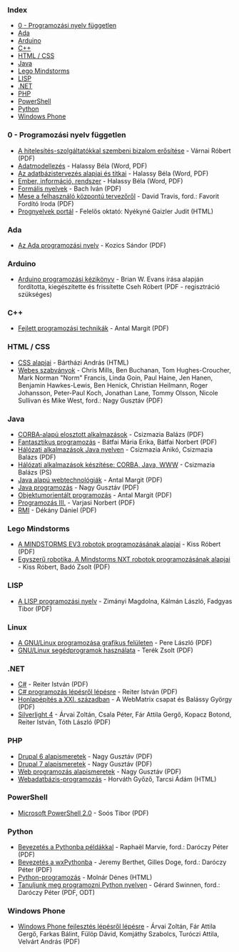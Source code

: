 ### Index

* [0 - Programozási nyelv független](#0---programozasi-nyelv-fuggetlen)
* [Ada](#ada)
* [Arduino](#arduino)
* [C++](#c)
* [HTML / CSS](#html-css)
* [Java](#java)
* [Lego Mindstorms](#lego-mindstorms)
* [LISP](#lisp)
* [.NET](#net)
* [PHP](#php)
* [PowerShell](#powershell)
* [Python](#python)
* [Windows Phone](#windows-phone)


### 0 - Programozási nyelv független

* [A hitelesítés-szolgáltatókkal szembeni bizalom erősítése](http://mek.oszk.hu/03900/03943/index.phtml) - Várnai Róbert (PDF)
* [Adatmodellezés](http://mek.oszk.hu/11100/11144/index.phtml) - Halassy Béla (Word, PDF)
* [Az adatbázistervezés alapjai és titkai](http://mek.oszk.hu/11100/11123/index.phtml) - Halassy Béla (Word, PDF)
* [Ember, információ, rendszer](http://mek.oszk.hu/11100/11122/index.phtml) - Halassy Béla (Word, PDF)
* [Formális nyelvek](http://mek.oszk.hu/05000/05099/index.phtml) - Bach Iván (PDF)
* [Mese a felhasználó központú tervezőről](http://mek.oszk.hu/11700/11748/index.phtml) - David Travis, ford.: Favorit Fordító Iroda (PDF)
* [Prognyelvek portál](http://nyelvek.inf.elte.hu/index.php) - Felelős oktató: Nyékyné Gaizler Judit (HTML)


### Ada

* [Az Ada programozási nyelv](http://mek.oszk.hu/01200/01256/index.phtml) - Kozics Sándor (PDF)


### Arduino

* [Arduino programozási kézikönyv](http://avr.tavir.hu) - Brian W. Evans írása alapján fordította, kiegészítette és frissítette Cseh Róbert (PDF - regisztráció szükséges)


### C++

* [Fejlett programozási technikák](http://www.ms.sapientia.ro/~manyi/teaching/c++/cpp.pdf) - Antal Margit (PDF)


### HTML / CSS

* [CSS alapjai](http://weblabor.hu/cikkek/cssalapjai1) - Bártházi András (HTML)
* [Webes szabványok](http://nagygusztav.hu/webes-szabvanyok) - Chris Mills, Ben Buchanan, Tom Hughes-Croucher, Mark Norman "Norm" Francis, Linda Goin, Paul Haine, Jen Hanen, Benjamin Hawkes-Lewis, Ben Henick, Christian Heilmann, Roger Johansson, Peter-Paul Koch, Jonathan Lane, Tommy Olsson, Nicole Sullivan és Mike West, ford.: Nagy Gusztáv (PDF)


### Java

* [CORBA-alapú elosztott alkalmazások](http://mek.oszk.hu/01400/01404/index.phtml) - Csizmazia Balázs (PDF)
* [Fantasztikus programozás](http://mek.oszk.hu/00800/00889/index.phtml) - Bátfai Mária Erika, Bátfai Norbert (PDF)
* [Hálózati alkalmazások Java nyelven](http://mek.oszk.hu/01300/01304/index.phtml) - Csizmazia Anikó, Csizmazia Balázs (PDF)
* [Hálózati alkalmazások készítése: CORBA, Java, WWW](http://mek.oszk.hu/01700/01750/index.phtml) - Csizmazia Balázs (PS)
* [Java alapú webtechnológiák](http://www.ms.sapientia.ro/~manyi/index_java_techn.html) - Antal Margit (PDF)
* [Java programozás](http://nagygusztav.hu/java-programozas) - Nagy Gusztáv (PDF)
* [Objektumorientált programozás](http://www.ms.sapientia.ro/~manyi/teaching/oop/oop.pdf) - Antal Margit (PDF)
* [Programozás III.](http://www.sze.hu/~varjasin/oktat.html) - Varjasi Norbert (PDF)
* [RMI](http://mek.oszk.hu/01200/01263/index.phtml) - Dékány Dániel (PDF)


### Lego Mindstorms

* [A MINDSTORMS EV3 robotok programozásának alapjai](http://www.hdidakt.hu/adat/dw_anyagok/dw_74.pdf) - Kiss Róbert (PDF)
* [Egyszerű robotika, A Mindstorms NXT robotok programozásának alapjai](http://www.amcham.hu/download/002/556/Robotkonyv_KR_BZS.pdf) - Kiss Róbert, Badó Zsolt (PDF)


### LISP

* [A LISP programozási nyelv](http://mek.oszk.hu/07200/07258/index.phtml) - Zimányi Magdolna, Kálmán László, Fadgyas Tibor (PDF)


### Linux

* [A GNU/Linux programozása grafikus felületen](http://mek.oszk.hu/05500/05528/index.phtml) - Pere László (PDF)
* [GNU/Linux segédprogramok használata](http://mek.oszk.hu/08700/08742/index.phtml) - Terék Zsolt (PDF)


### .NET

* [C#](http://mek.oszk.hu/10300/10384/index.phtml) - Reiter István (PDF)
* [C# programozás lépésről lépésre](http://devportal.hu) - Reiter István (PDF)
* [Honlapépítés a XXI. században](http://mek.oszk.hu/10300/10392/index.phtml) - A WebMatrix csapat és Balássy György (PDF)
* [Silverlight 4](http://mek.oszk.hu/10300/10382/index.phtml) - Árvai Zoltán, Csala Péter, Fár Attila Gergő, Kopacz Botond, Reiter István, Tóth László (PDF)


### PHP

* [Drupal 6 alapismeretek](http://nagygusztav.hu/drupal-6-alapismeretek) - Nagy Gusztáv (PDF)
* [Drupal 7 alapismeretek](http://nagygusztav.hu/drupal-7-alapismeretek) - Nagy Gusztáv (PDF)
* [Web programozás alapismeretek](http://nagygusztav.hu/web-programozas) - Nagy Gusztáv (PDF)
* [Webadatbázis-programozás](http://ade.web.elte.hu/wabp/index.html) - Horváth Győző, Tarcsi Ádám (HTML)


### PowerShell

* [Microsoft PowerShell 2.0](http://mek.oszk.hu/10400/10402/index.phtml) - Soós Tibor (PDF)


### Python

* [Bevezetés a Pythonba példákkal](http://mek.oszk.hu/08400/08436/index.phtml) - Raphaël Marvie, ford.: Daróczy Péter (PDF)
* [Bevezetés a wxPythonba](http://mek.oszk.hu/08400/08446/index.phtml) - Jeremy Berthet, Gilles Doge, ford.: Daróczy Péter (PDF)
* [Python-programozás](http://blog.molnardenes.hu/python-programozas-1-alapfogalmak/) - Molnár Dénes (HTML)
* [Tanuljunk meg programozni Python nyelven](http://mek.oszk.hu/08400/08435/index.phtml) - Gérard Swinnen, ford.: Daróczy Péter (PDF, ODT)


### Windows Phone

* [Windows Phone fejlesztés lépésről lépésre](http://mek.oszk.hu/10300/10393/) - Árvai Zoltán, Fár Attila Gergő, Farkas Bálint, Fülöp Dávid, Komjáthy Szabolcs, Turóczi Attila, Velvárt András (PDF)
